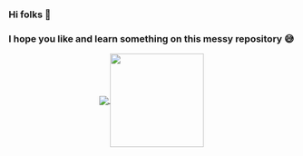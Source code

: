 ### Hi folks 👋
### I hope you like and learn something on this messy repository 😅

<p align="center">
  <a href="https://github.com/anuraghazra/github-readme-stats">
    <img
      align="center"
      src="https://github-readme-stats.vercel.app/api/top-langs/?username=marlonklc&layout=compact&langs_count=6"
    />
  </a>
  <a href="https://github.com/anuraghazra/github-readme-stats">
    <img
      align="center"
      height="165"
      src="https://github-readme-stats.vercel.app/api?username=marlonklc&count_private=true&show_icons=true&custom_title=Github%20Stats&hide=issues"
    />
  </a>
</p>
